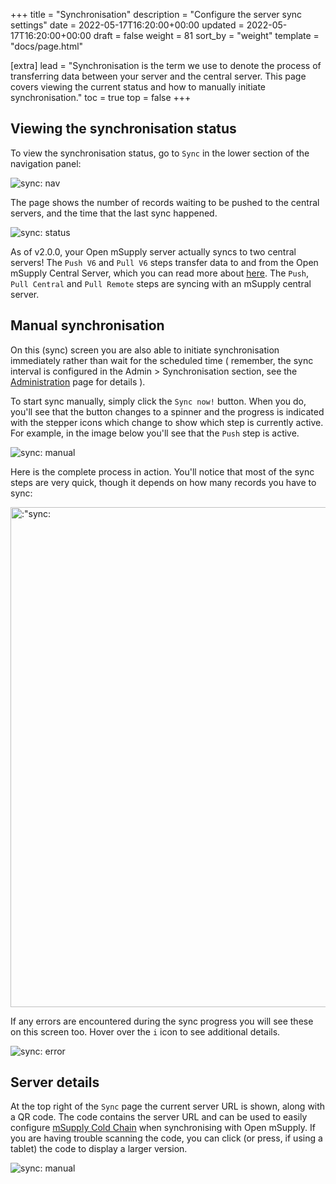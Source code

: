 +++
title = "Synchronisation"
description = "Configure the server sync settings"
date = 2022-05-17T16:20:00+00:00
updated = 2022-05-17T16:20:00+00:00
draft = false
weight = 81
sort_by = "weight"
template = "docs/page.html"

[extra]
lead = "Synchronisation is the term we use to denote the process of transferring data between your server and the central server. This page covers viewing the current status and how to manually initiate synchronisation."
toc = true
top = false
+++

## Viewing the synchronisation status

To view the synchronisation status, go to `Sync` in the lower section of the navigation panel:

![sync: nav](/docs/sync/images/sync_nav.png)

The page shows the number of records waiting to be pushed to the central servers, and the time that the last sync happened.

![sync: status](/docs/sync/images/sync_status.png)

As of v2.0.0, your Open mSupply server actually syncs to two central servers! The `Push V6` and `Pull V6` steps transfer data to and from the Open mSupply Central Server, which you can read more about [here](../../introduction/central). The `Push`, `Pull Central` and `Pull Remote` steps are syncing with an mSupply central server.

## Manual synchronisation

On this (sync) screen you are also able to initiate synchronisation immediately rather than wait for the scheduled time ( remember, the sync interval is configured in the Admin > Synchronisation section, see the [Administration](/docs/administration/synchronisation/) page for details ).

To start sync manually, simply click the `Sync now!` button. When you do, you'll see that the button changes to a spinner and the progress is indicated with the stepper icons which change to show which step is currently active. For example, in the image below you'll see that the `Push` step is active.

![sync: manual](/docs/sync/images/sync_in_progress.png)

Here is the complete process in action. You'll notice that most of the sync steps are very quick, though it depends on how many records you have to sync:

<p><img src="/docs/sync/images/sync.gif" alt=:"sync: manual" width="800" /></p>

If any errors are encountered during the sync progress you will see these on this screen too. Hover over the `i` icon to see additional details.

![sync: error](/docs/sync/images/sync_error.png)

## Server details

At the top right of the `Sync` page the current server URL is shown, along with a QR code. The code contains the server URL and can be used to easily configure [mSupply Cold Chain](http://127.0.0.1:1111/coldchain/introduction/) when synchronising with Open mSupply. If you are having trouble scanning the code, you can click (or press, if using a tablet) the code to display a larger version.

![sync: manual](/docs/sync/images/expand_qr.gif)
